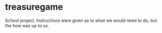 # treasuregame
 School project. Instructions were given as to what we would need to do, but the how was up to us.
